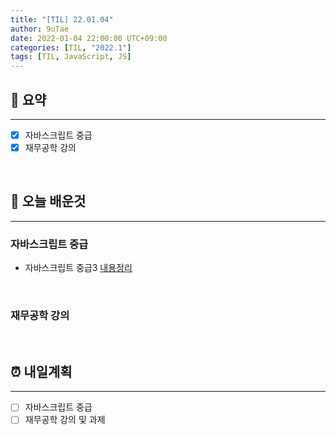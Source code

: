 ```yaml
---
title: "[TIL] 22.01.04"
author: 9uTae
date: 2022-01-04 22:00:00 UTC+09:00
categories: [TIL, "2022.1"]
tags: [TIL, JavaScript, JS]
---
```


## 🏁 요약

---

- [x] 자바스크립트 중급
- [x] 재무공학 강의

<br>

## 📑 오늘 배운것

---

### 자바스크립트 중급

- 자바스크립트 중급3 [내용정리](https://9utae.github.io/posts/81-intermediate-js-3)

<br>

### 재무공학 강의

<br>

## ⏰ 내일계획

---

- [ ] 자바스크립트 중급
- [ ] 재무공학 강의 및 과제

<br>